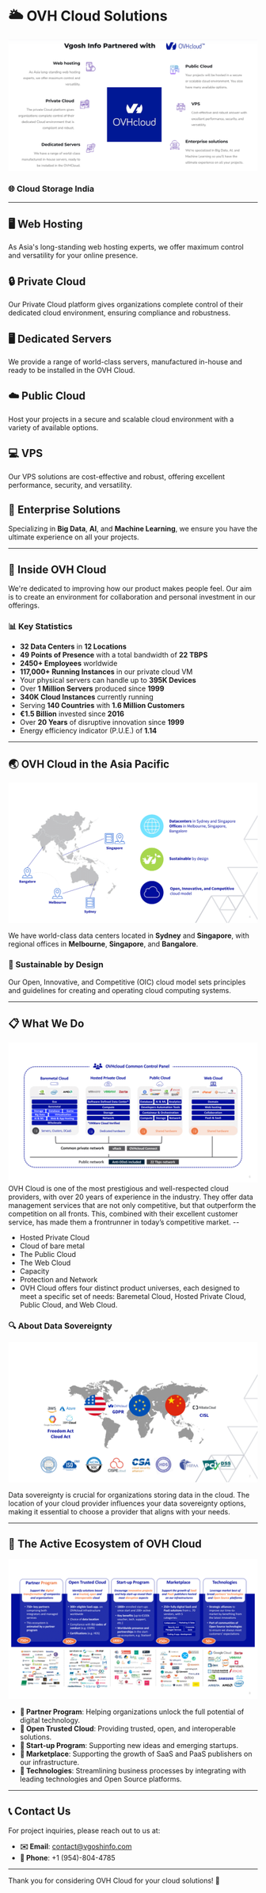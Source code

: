 # 🌥️ **OVH Cloud Solutions**
<img src="/Images/Main.png">

### 🌐 **Cloud Storage India**

---

## 🖥️ Web Hosting
As Asia's long-standing web hosting experts, we offer maximum control and versatility for your online presence.

## 🔒 Private Cloud
Our Private Cloud platform gives organizations complete control of their dedicated cloud environment, ensuring compliance and robustness.

## 🖥️ Dedicated Servers
We provide a range of world-class servers, manufactured in-house and ready to be installed in the OVH Cloud.

## ☁️ Public Cloud
Host your projects in a secure and scalable cloud environment with a variety of available options.

## 💻 VPS
Our VPS solutions are cost-effective and robust, offering excellent performance, security, and versatility.

## 🏢 Enterprise Solutions
Specializing in **Big Data**, **AI**, and **Machine Learning**, we ensure you have the ultimate experience on all your projects.

---

## 🏢 Inside OVH Cloud
We're dedicated to improving how our product makes people feel. Our aim is to create an environment for collaboration and personal investment in our offerings.

### 📊 Key Statistics
- **32 Data Centers** in **12 Locations**
- **49 Points of Presence** with a total bandwidth of **22 TBPS**
- **2450+ Employees** worldwide
- **117,000+ Running Instances** in our private cloud VM
- Your physical servers can handle up to **395K Devices**
- Over **1 Million Servers** produced since **1999**
- **340K Cloud Instances** currently running
- Serving **140 Countries** with **1.6 Million Customers**
- **€1.5 Billion** invested since **2016**
- Over **20 Years** of disruptive innovation since **1999**
- Energy efficiency indicator (P.U.E.) of **1.14**

---

## 🌏 OVH Cloud in the Asia Pacific
<img src="/Images/Feature.png">

We have world-class data centers located in **Sydney** and **Singapore**, with regional offices in **Melbourne**, **Singapore**, and **Bangalore**.

### 🌱 Sustainable by Design
Our Open, Innovative, and Competitive (OIC) cloud model sets principles and guidelines for creating and operating cloud computing systems.

---

## 📋 What We Do
<img src="/Images/Feature1.png">
OVH Cloud is one of the most prestigious and well-respected cloud providers, with over 20 years of experience in the industry. They offer data management services that are not only competitive, but that outperform the competition on all fronts. This, combined with their excellent customer service, has made them a frontrunner in today’s competitive market.
--

- Hosted Private Cloud
- Cloud of bare metal
- The Public Cloud
- The Web Cloud
- Capacity
- Protection and Network
- OVH Cloud offers four distinct product universes, each designed to meet a specific set of needs: Baremetal Cloud, Hosted Private Cloud, Public Cloud, and Web Cloud.

### 🔍 About Data Sovereignty
<img src="/Images/Feature2.png">

Data sovereignty is crucial for organizations storing data in the cloud. The location of your cloud provider influences your data sovereignty options, making it essential to choose a provider that aligns with your needs.

---

## 🌟 The Active Ecosystem of OVH Cloud
<img src="/Images/Feature3.png">

- **🤝 Partner Program**: Helping organizations unlock the full potential of digital technology.
- **🔐 Open Trusted Cloud**: Providing trusted, open, and interoperable solutions.
- **🚀 Start-up Program**: Supporting new ideas and emerging startups.
- **🛒 Marketplace**: Supporting the growth of SaaS and PaaS publishers on our infrastructure.
- **🔗 Technologies**: Streamlining business processes by integrating with leading technologies and Open Source platforms.

---

## 📞 **Contact Us**
For project inquiries, please reach out to us at:
- **✉️ Email**: [contact@vgoshinfo.com](mailto:contact@vgoshinfo.com)
- **📱 Phone**: +1 (954)-804-4785

---

Thank you for considering OVH Cloud for your cloud solutions! 🌟
